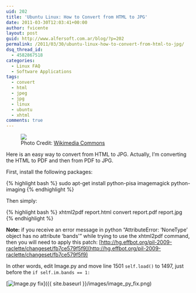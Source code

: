 ```yaml
---
uid: 202
title: 'Ubuntu Linux: How to Convert from HTML to JPG'
date: 2011-03-30T12:03:41+00:00
author: fvicente
layout: post
guid: http://www.alfersoft.com.ar/blog/?p=202
permalink: /2011/03/30/ubuntu-linux-how-to-convert-from-html-to-jpg/
dsq_thread_id:
  - 4582867518
categories:
  - Linux FAQ
  - Software Applications
tags:
  - convert
  - html
  - jpeg
  - jpg
  - linux
  - ubuntu
  - xhtml
comments: true
---
```

<figure>
	<img src="{{ site.baseurl }}/images/question.png">
	<figcaption>Photo Credit: <a href="http://commons.wikimedia.org/wiki/File:Gnome-dialog-question.svg" title="Wikimedia Commons"> Wikimedia Commons</a></figcaption>
</figure>

Here is an easy way to convert from HTML to JPG. Actually, I&#8217;m converting the HTML to PDF and then from PDF to JPG.

<!--more-->

First, install the following packages:

{% highlight bash %}
sudo apt-get install python-pisa imagemagick python-imaging
{% endhighlight %}

Then simply:

{% highlight bash %}
xhtml2pdf report.html
convert report.pdf report.jpg
{% endhighlight %}

**Note:** if you receive an error message in python &#8220;AttributeError: &#8216;NoneType&#8217; object has no attribute &#8216;bands'&#8221; while trying to use the xhtml2pdf command, then you will need to apply this patch: [http://hg.effbot.org/pil-2009-raclette/changeset/fb7ce579f5f9](http://hg.effbot.org/pil-2009-raclette/changeset/fb7ce579f5f9)

In other words, edit Image.py and move line 1501 `self.load()` to 1497, just before the `if self.im.bands == 1:`

[<img src="{{ site.baseurl }}/images/image_py_fix.png" alt="Image.py fix" title="Image py fix"/>]({{ site.baseurl }}/images/image_py_fix.png)
